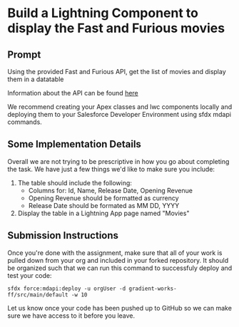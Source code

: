 # Build a Lightning Component to display the Fast and Furious movies

## Prompt
Using the provided Fast and Furious API, get the list of movies and display them in a datatable

Information about the API can be found [here](https://github.com/Gradient-Works/interview/blob/main/docs/ff_api.md)

We recommend creating your Apex classes and lwc components locally and deploying them to your Salesforce Developer Environment using sfdx mdapi commands.

## Some Implementation Details
Overall we are not trying to be prescriptive in how you go about completing the task. We have just a few things we'd like to make sure you include:

1. The table should include the following:
    - Columns for: Id, Name, Release Date, Opening Revenue
    - Opening Revenue should be formatted as currency
    - Release Date should be formated as MM DD, YYYY
2. Display the table in a Lightning App page named "Movies"

## Submission Instructions
Once you're done with the assignment, make sure that all of your work is pulled down from your org and included in your forked repository. It should be organized such that we can run this command to successfuly deploy and test your code:

    sfdx force:mdapi:deploy -u orgUser -d gradient-works-ff/src/main/default -w 10

Let us know once your code has been pushed up to GitHub so we can make sure we have access to it before you leave.
